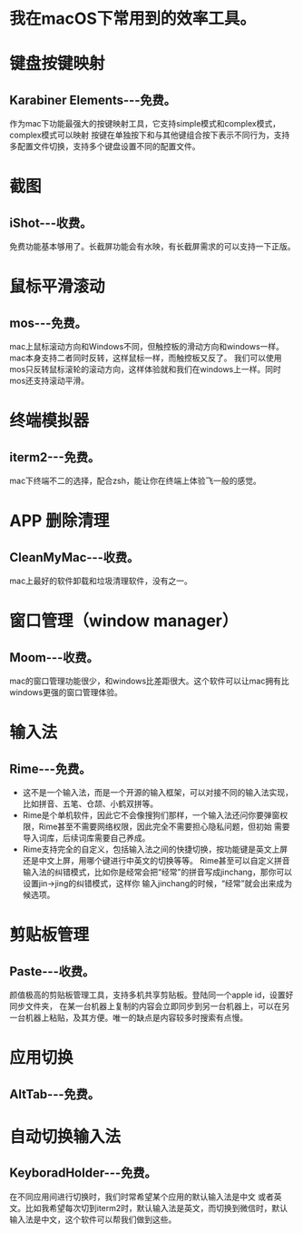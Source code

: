 
# 我在macOS下常用到的效率工具。

# 键盘按键映射
## Karabiner Elements---免费。
作为mac下功能最强大的按键映射工具，它支持simple模式和complex模式，complex模式可以映射
按键在单独按下和与其他键组合按下表示不同行为，支持多配置文件切换，支持多个键盘设置不同的配置文件。

# 截图
## iShot---收费。
免费功能基本够用了。长截屏功能会有水映，有长截屏需求的可以支持一下正版。

# 鼠标平滑滚动
## mos---免费。
mac上鼠标滚动方向和Windows不同，但触控板的滑动方向和windows一样。mac本身支持二者同时反转，这样鼠标一样，而触控板又反了。
我们可以使用mos只反转鼠标滚轮的滚动方向，这样体验就和我们在windows上一样。同时mos还支持滚动平滑。

# 终端模拟器
## iterm2---免费。
mac下终端不二的选择，配合zsh，能让你在终端上体验飞一般的感觉。

# APP 删除清理
## CleanMyMac---收费。
mac上最好的软件卸载和垃圾清理软件，没有之一。

# 窗口管理（window manager）
## Moom---收费。
mac的窗口管理功能很少，和windows比差距很大。这个软件可以让mac拥有比windows更强的窗口管理体验。

# 输入法
## Rime---免费。
- 这不是一个输入法，而是一个开源的输入框架，可以对接不同的输入法实现，比如拼音、五笔、仓颉、小鹤双拼等。
- Rime是个单机软件，因此它不会像搜狗们那样，一个输入法还问你要弹窗权限，Rime甚至不需要网络权限，因此完全不需要担心隐私问题，但初始
需要导入词库，后续词库需要自己养成。
- Rime支持完全的自定义，包括输入法之间的快捷切换，按功能键是英文上屏还是中文上屏，用哪个键进行中英文的切换等等。
Rime甚至可以自定义拼音输入法的纠错模式，比如你是经常会把“经常”的拼音写成jinchang，那你可以设置jin->jing的纠错模式，这样你
输入jinchang的时候，“经常”就会出来成为候选项。

# 剪贴板管理
## Paste---收费。
颜值极高的剪贴板管理工具，支持多机共享剪贴板。登陆同一个apple id，设置好同步文件夹，
在某一台机器上复制的内容会立即同步到另一台机器上，可以在另一台机器上粘贴，及其方便。唯一的缺点是内容较多时搜索有点慢。

# 应用切换
## AltTab---免费。

# 自动切换输入法
## KeyboradHolder---免费。
在不同应用间进行切换时，我们时常希望某个应用的默认输入法是中文
或者英文。比如我希望每次切到iterm2时，默认输入法是英文，而切换到微信时，默认输入法是中文，这个软件可以帮我们做到这些。
